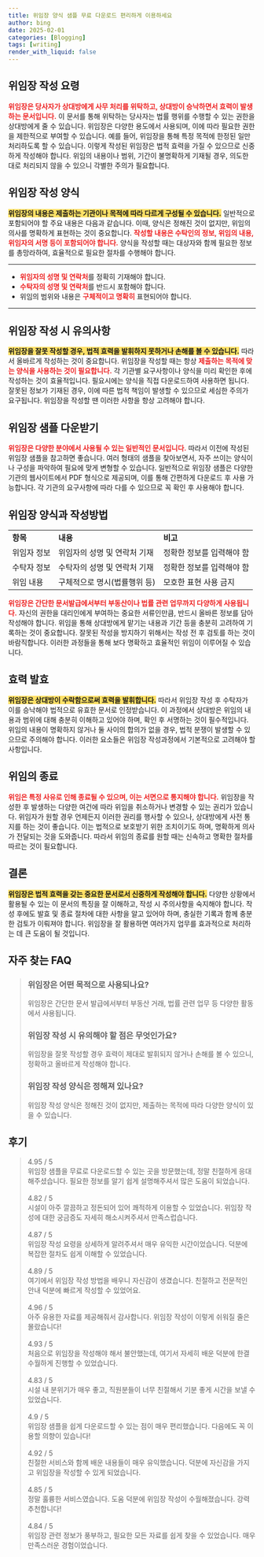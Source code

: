 ```yaml
---
title: 위임장 양식 샘플 무료 다운로드 편리하게 이용하세요
author: bing
date: 2025-02-01
categories: [Blogging]
tags: [writing]
render_with_liquid: false
---
```



<h2 id='위임장_작성_요령'>위임장 작성 요령</h2>

<p><b><span style="color: #ee2323;">위임장은 당사자가 상대방에게 사무 처리를 위탁하고, 상대방이 승낙하면서 효력이 발생하는 문서입니다.</span></b> 이 문서를 통해 위탁하는 당사자는 법률 행위를 수행할 수 있는 권한을 상대방에게 줄 수 있습니다. 위임장은 다양한 용도에서 사용되며, 이에 따라 필요한 권한을 제한적으로 부여할 수 있습니다. 예를 들어, 위임장을 통해 특정 목적에 한정된 일만 처리하도록 할 수 있습니다. 이렇게 작성된 위임장은 법적 효력을 가질 수 있으므로 신중하게 작성해야 합니다. 위임의 내용이나 범위, 기간이 불명확하게 기재될 경우, 의도한 대로 처리되지 않을 수 있으니 각별한 주의가 필요합니다.</p>

<h2 id='위임장_작성_양식'>위임장 작성 양식</h2>

<p><b><span style="background-color: #ffe066;">위임장의 내용은 제출하는 기관이나 목적에 따라 다르게 구성될 수 있습니다.</span></b> 일반적으로 포함되어야 할 주요 내용은 다음과 같습니다. 이때, 양식은 정해진 것이 없지만, 위임의 의사를 명확하게 표현하는 것이 중요합니다. <b><span style="color: #ee2323;">작성할 내용은 수탁인의 정보, 위임의 내용, 위임자의 서명 등이 포함되어야 합니다.</span></b> 양식을 작성할 때는 대상자와 함께 필요한 정보를 총망라하여, 효율적으로 필요한 절차를 수행해야 합니다.</p>

<hr />

<ul>
    <li><b><span style="color: #ee2323;">위임자의 성명 및 연락처</span></b>를 정확히 기재해야 합니다.</li>
    <li><b><span style="color: #ee2323;">수탁자의 성명 및 연락처</span></b>를 반드시 포함해야 합니다.</li>
    <li>위임의 범위와 내용은 <b><span style="color: #ee2323;">구체적이고 명확히</span></b> 표현되어야 합니다.</li>
</ul>

<hr />

<h2 id='위임장_작성_시_유의사항'>위임장 작성 시 유의사항</h2>

<p><b><span style="background-color: #ffe066;">위임장을 잘못 작성할 경우, 법적 효력을 발휘하지 못하거나 손해를 볼 수 있습니다.</span></b> 따라서 올바르게 작성하는 것이 중요합니다. 위임장을 작성할 때는 항상 <b><span style="color: #ee2323;">제출하는 목적에 맞는 양식을 사용하는 것이 필요합니다.</span></b> 각 기관별 요구사항이나 양식을 미리 확인한 후에 작성하는 것이 효율적입니다. 필요시에는 양식을 직접 다운로드하여 사용하면 됩니다. 잘못된 정보가 기재된 경우, 이에 따른 법적 책임이 발생할 수 있으므로 세심한 주의가 요구됩니다. 위임장을 작성할 땐 이러한 사항을 항상 고려해야 합니다.</p>

<h2 id='위임장_샘플_다운받기'>위임장 샘플 다운받기</h2>

<p><b><span style="color: #ee2323;">위임장은 다양한 분야에서 사용될 수 있는 일반적인 문서입니다.</span></b> 따라서 이전에 작성된 위임장 샘플을 참고하면 좋습니다. 여러 형태의 샘플을 찾아보면서, 자주 쓰이는 양식이나 구성을 파악하여 필요에 맞게 변형할 수 있습니다. 일반적으로 위임장 샘플은 다양한 기관의 웹사이트에서 PDF 형식으로 제공되며, 이를 통해 간편하게 다운로드 후 사용 가능합니다. 각 기관의 요구사항에 따라 다를 수 있으므로 꼭 확인 후 사용해야 합니다.</p>

<h2 id='위임장_양식과_작성방법'>위임장 양식과 작성방법</h2>

<table>
    <tr>
        <td><b>항목</b></td>
        <td><b>내용</b></td>
        <td><b>비고</b></td>
    </tr>
    <tr>
        <td>위임자 정보</td>
        <td>위임자의 성명 및 연락처 기재</td>
        <td>정확한 정보를 입력해야 함</td>
    </tr>
    <tr>
        <td>수탁자 정보</td>
        <td>수탁자의 성명 및 연락처 기재</td>
        <td>정확한 정보를 입력해야 함</td>
    </tr>
    <tr>
        <td>위임 내용</td>
        <td>구체적으로 명시(법률행위 등)</td>
        <td>모호한 표현 사용 금지</td>
    </tr>
</table>

<p><b><span style="color: #ee2323;">위임장은 간단한 문서발급에서부터 부동산이나 법률 관련 업무까지 다양하게 사용됩니다.</span></b> 자신의 권한을 대리인에게 부여하는 중요한 서류인만큼, 반드시 올바른 정보를 담아 작성해야 합니다. 위임을 통해 상대방에게 맡기는 내용과 기간 등을 충분히 고려하여 기록하는 것이 중요합니다. 잘못된 작성을 방지하기 위해서는 작성 전 후 검토를 하는 것이 바람직합니다. 이러한 과정들을 통해 보다 명확하고 효율적인 위임이 이루어질 수 있습니다.</p>

<h2 id='효력_발효'>효력 발효</h2>

<p><b><span style="background-color: #ffe066;">위임장은 상대방이 수락함으로써 효력을 발휘합니다.</span></b> 따라서 위임장 작성 후 수탁자가 이를 승낙해야 법적으로 유효한 문서로 인정받습니다. 이 과정에서 상대방은 위임의 내용과 범위에 대해 충분히 이해하고 있어야 하며, 확인 후 서명하는 것이 필수적입니다. 위임의 내용이 명확하지 않거나 둘 사이의 합의가 없을 경우, 법적 분쟁이 발생할 수 있으므로 주의해야 합니다. 이러한 요소들은 위임장 작성과정에서 기본적으로 고려해야 할 사항입니다.</p>

<h2 id='위임의_종료'>위임의 종료</h2>

<p><b><span style="color: #ee2323;">위임은 특정 사유로 인해 종료될 수 있으며, 이는 서면으로 통지해야 합니다.</span></b> 위임장을 작성한 후 발생하는 다양한 여건에 따라 위임을 취소하거나 변경할 수 있는 권리가 있습니다. 위임자가 원할 경우 언제든지 이러한 권리를 행사할 수 있으나, 상대방에게 사전 통지를 하는 것이 좋습니다. 이는 법적으로 보호받기 위한 조치이기도 하며, 명확하게 의사가 전달되는 것을 도와줍니다. 따라서 위임의 종료를 원할 때는 신속하고 명확한 절차를 따르는 것이 필요합니다.</p>

<h2 id='결론'>결론</h2>

<p><b><span style="background-color: #ffe066;">위임장은 법적 효력을 갖는 중요한 문서로서 신중하게 작성해야 합니다.</span></b> 다양한 상황에서 활용될 수 있는 이 문서의 특징을 잘 이해하고, 작성 시 주의사항을 숙지해야 합니다. 작성 후에도 발효 및 종료 절차에 대한 사항을 알고 있어야 하며, 충실한 기록과 함께 충분한 검토가 이뤄져야 합니다. 위임장을 잘 활용하면 여러가지 업무를 효과적으로 처리하는 데 큰 도움이 될 것입니다.</p>


<h2 id='자주_찾는_FAQ'>자주 찾는 FAQ</h2>
<div itemscope="" itemtype="https://schema.org/FAQPage"> 
<blockquote> 
<div itemscope="" itemprop="mainEntity" itemtype="https://schema.org/Question"> 
<h3 itemprop="name">위임장은 어떤 목적으로 사용되나요?</h3> 
<div itemscope="" itemprop="acceptedAnswer" itemtype="https://schema.org/Answer"> 
<span itemprop="text"> 
<p>위임장은 간단한 문서 발급에서부터 부동산 거래, 법률 관련 업무 등 다양한 활동에서 사용됩니다.</p> 
</span> 
</div> 
</div> 
<div itemscope="" itemprop="mainEntity" itemtype="https://schema.org/Question"> 
<h3 itemprop="name">위임장 작성 시 유의해야 할 점은 무엇인가요?</h3> 
<div itemscope="" itemprop="acceptedAnswer" itemtype="https://schema.org/Answer"> 
<span itemprop="text"> 
<p>위임장을 잘못 작성할 경우 효력이 제대로 발휘되지 않거나 손해를 볼 수 있으니, 정확하고 올바르게 작성해야 합니다.</p> 
</span> 
</div> 
</div> 
<div itemscope="" itemprop="mainEntity" itemtype="https://schema.org/Question"> 
<h3 itemprop="name">위임장 작성 양식은 정해져 있나요?</h3> 
<div itemscope="" itemprop="acceptedAnswer" itemtype="https://schema.org/Answer"> 
<span itemprop="text"> 
<p>위임장 작성 양식은 정해진 것이 없지만, 제출하는 목적에 따라 다양한 양식이 있을 수 있습니다.</p> 
</span> 
</div> 
</div> 
</blockquote> 
</div>
<h2 id='후기'>후기</h2>
<div itemscope itemtype="https://schema.org/Product">
  <blockquote>
  <div itemprop="review" itemscope itemtype="https://schema.org/Review">
      <div itemprop="reviewRating" itemscope itemtype="https://schema.org/Rating"> <span itemprop="ratingValue">4.95</span> / <span itemprop="bestRating">5</span> </div>
      <span itemprop="reviewBody">위임장 샘플을 무료로 다운로드할 수 있는 곳을 방문했는데, 정말 친절하게 응대해주셨습니다. 필요한 정보를 알기 쉽게 설명해주셔서 많은 도움이 되었습니다.</span>
  </div>
  <br>
  <div itemprop="review" itemscope itemtype="https://schema.org/Review">
      <div itemprop="reviewRating" itemscope itemtype="https://schema.org/Rating"> <span itemprop="ratingValue">4.82</span> / <span itemprop="bestRating">5</span> </div>
      <span itemprop="reviewBody">시설이 아주 깔끔하고 정돈되어 있어 쾌적하게 이용할 수 있었습니다. 위임장 작성에 대한 궁금증도 자세히 해소시켜주셔서 만족스럽습니다.</span>
  </div>
  <br>
  <div itemprop="review" itemscope itemtype="https://schema.org/Review">
      <div itemprop="reviewRating" itemscope itemtype="https://schema.org/Rating"> <span itemprop="ratingValue">4.87</span> / <span itemprop="bestRating">5</span> </div>
      <span itemprop="reviewBody">위임장 작성 요령을 상세하게 알려주셔서 매우 유익한 시간이었습니다. 덕분에 복잡한 절차도 쉽게 이해할 수 있었습니다.</span>
  </div>
  <br>
  <div itemprop="review" itemscope itemtype="https://schema.org/Review">
      <div itemprop="reviewRating" itemscope itemtype="https://schema.org/Rating"> <span itemprop="ratingValue">4.89</span> / <span itemprop="bestRating">5</span> </div>
      <span itemprop="reviewBody">여기에서 위임장 작성 방법을 배우니 자신감이 생겼습니다. 친절하고 전문적인 안내 덕분에 빠르게 작성할 수 있었어요.</span>
  </div>
  <br>
  <div itemprop="review" itemscope itemtype="https://schema.org/Review">
      <div itemprop="reviewRating" itemscope itemtype="https://schema.org/Rating"> <span itemprop="ratingValue">4.96</span> / <span itemprop="bestRating">5</span> </div>
      <span itemprop="reviewBody">아주 유용한 자료를 제공해줘서 감사합니다. 위임장 작성이 이렇게 쉬워질 줄은 몰랐습니다!</span>
  </div>
  <br>
  <div itemprop="review" itemscope itemtype="https://schema.org/Review">
      <div itemprop="reviewRating" itemscope itemtype="https://schema.org/Rating"> <span itemprop="ratingValue">4.93</span> / <span itemprop="bestRating">5</span> </div>
      <span itemprop="reviewBody">처음으로 위임장을 작성해야 해서 불안했는데, 여기서 자세히 배운 덕분에 한결 수월하게 진행할 수 있었습니다.</span>
  </div>
  <br>
  <div itemprop="review" itemscope itemtype="https://schema.org/Review">
      <div itemprop="reviewRating" itemscope itemtype="https://schema.org/Rating"> <span itemprop="ratingValue">4.83</span> / <span itemprop="bestRating">5</span> </div>
      <span itemprop="reviewBody">시설 내 분위기가 매우 좋고, 직원분들이 너무 친절해서 기분 좋게 시간을 보낼 수 있었습니다.</span>
  </div>
  <br>
  <div itemprop="review" itemscope itemtype="https://schema.org/Review">
      <div itemprop="reviewRating" itemscope itemtype="https://schema.org/Rating"> <span itemprop="ratingValue">4.9</span> / <span itemprop="bestRating">5</span> </div>
      <span itemprop="reviewBody">위임장 샘플을 쉽게 다운로드할 수 있는 점이 매우 편리했습니다. 다음에도 꼭 이용할 의향이 있습니다!</span>
  </div>
  <br>
  <div itemprop="review" itemscope itemtype="https://schema.org/Review">
      <div itemprop="reviewRating" itemscope itemtype="https://schema.org/Rating"> <span itemprop="ratingValue">4.92</span> / <span itemprop="bestRating">5</span> </div>
      <span itemprop="reviewBody">친절한 서비스와 함께 배운 내용들이 매우 유익했습니다. 덕분에 자신감을 가지고 위임장을 작성할 수 있게 되었습니다.</span>
  </div>
  <br>
  <div itemprop="review" itemscope itemtype="https://schema.org/Review">
      <div itemprop="reviewRating" itemscope itemtype="https://schema.org/Rating"> <span itemprop="ratingValue">4.85</span> / <span itemprop="bestRating">5</span> </div>
      <span itemprop="reviewBody">정말 훌륭한 서비스였습니다. 도움 덕분에 위임장 작성이 수월해졌습니다. 강력 추천합니다!</span>
  </div>
  <br>
  <div itemprop="review" itemscope itemtype="https://schema.org/Review">
      <div itemprop="reviewRating" itemscope itemtype="https://schema.org/Rating"> <span itemprop="ratingValue">4.84</span> / <span itemprop="bestRating">5</span> </div>
      <span itemprop="reviewBody">위임장 관련 정보가 풍부하고, 필요한 모든 자료를 쉽게 찾을 수 있었습니다. 매우 만족스러운 경험이었습니다.</span>
  </div>
  </blockquote>
</div>
